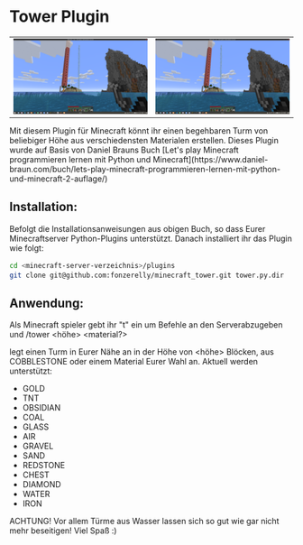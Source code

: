 # Tower Plugin
<table>
  <tr>
    <td>
      <img src="images/screenshot_01.png">
    </td>
    <td>
      <img src="images/screenshot_01.png">
    </td>
  </tr>
 </table>
Mit diesem Plugin für Minecraft könnt ihr einen begehbaren Turm von beliebiger Höhe aus verschiedensten Materialen erstellen. Dieses Plugin wurde auf Basis von Daniel Brauns Buch [Let's play Minecraft programmieren lernen mit Python und Minecraft](https://www.daniel-braun.com/buch/lets-play-minecraft-programmieren-lernen-mit-python-und-minecraft-2-auflage/)

## Installation:

Befolgt die Installationsanweisungen aus obigen Buch, so dass Eurer Minecraftserver Python-Plugins unterstützt.
Danach installiert ihr das Plugin wie folgt:

``` sh
cd <minecraft-server-verzeichnis>/plugins
git clone git@github.com:fonzerelly/minecraft_tower.git tower.py.dir
```

## Anwendung:

Als Minecraft spieler gebt ihr "t" ein um Befehle an den Serverabzugeben und
/tower <höhe> <material?>

legt einen Turm in Eurer Nähe an in der Höhe von <höhe> Blöcken, aus COBBLESTONE oder einem Material Eurer Wahl an. Aktuell werden unterstützt:
* GOLD
* TNT
* OBSIDIAN
* COAL
* GLASS
* AIR
* GRAVEL
* SAND
* REDSTONE
* CHEST
* DIAMOND
* WATER
* IRON

ACHTUNG!
Vor allem Türme aus Wasser lassen sich so gut wie gar nicht mehr beseitigen!
Viel Spaß :)
